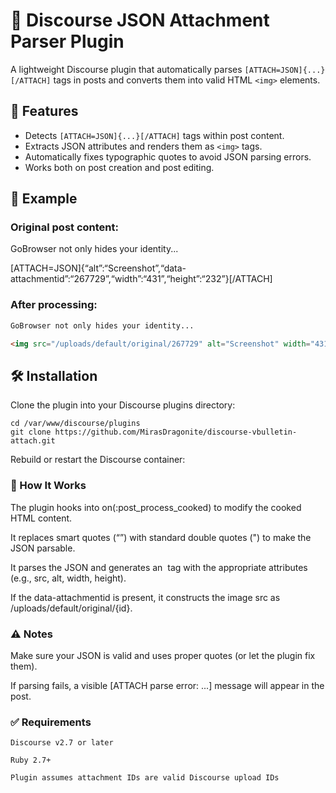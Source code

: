 # 📎 Discourse JSON Attachment Parser Plugin

A lightweight Discourse plugin that automatically parses `[ATTACH=JSON]{...}[/ATTACH]` tags in posts and converts them into valid HTML `<img>` elements.

## 🔧 Features

- Detects `[ATTACH=JSON]{...}[/ATTACH]` tags within post content.
- Extracts JSON attributes and renders them as `<img>` tags.
- Automatically fixes typographic quotes to avoid JSON parsing errors.
- Works both on post creation and post editing.

## 📌 Example

### Original post content:

GoBrowser not only hides your identity...

[ATTACH=JSON]{“alt”:“Screenshot”,“data-attachmentid”:“267729”,“width”:“431”,“height”:“232”}[/ATTACH]

### After processing:

```html
GoBrowser not only hides your identity...

<img src="/uploads/default/original/267729" alt="Screenshot" width="431" height="232" />
```
## 🛠 Installation
Clone the plugin into your Discourse plugins directory:

```
cd /var/www/discourse/plugins
git clone https://github.com/MirasDragonite/discourse-vbulletin-attach.git
```
 Rebuild or restart the Discourse container:

### 🧠 How It Works
The plugin hooks into on(:post_process_cooked) to modify the cooked HTML content.

It replaces smart quotes (“”) with standard double quotes (") to make the JSON parsable.

It parses the JSON and generates an <img> tag with the appropriate attributes (e.g., src, alt, width, height).

If the data-attachmentid is present, it constructs the image src as /uploads/default/original/{id}.

### ⚠️ Notes
Make sure your JSON is valid and uses proper quotes (or let the plugin fix them).

If parsing fails, a visible [ATTACH parse error: ...] message will appear in the post.

### ✅ Requirements
```
Discourse v2.7 or later

Ruby 2.7+

Plugin assumes attachment IDs are valid Discourse upload IDs
```
